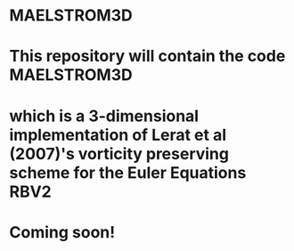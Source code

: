 # MAELSTROM3D
# This repository will contain the code MAELSTROM3D
# which is a 3-dimensional implementation of Lerat et al (2007)'s vorticity preserving scheme for the Euler Equations RBV2
# Coming soon!
